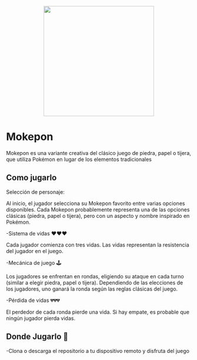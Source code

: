 <div align="center">
   <img src="https://th.bing.com/th/id/OIG1.4DXUMQRA7q0SSGtL3ro_?pid=ImgGn"   width= 300 height=300 >
</div>
 

# Mokepon
Mokepon es una variante creativa del clásico juego de piedra, papel o tijera, que utiliza Pokémon en lugar de los elementos tradicionales

## Como jugarlo

Selección de personaje:

Al inicio, el jugador selecciona su Mokepon favorito entre varias opciones disponibles.
Cada Mokepon probablemente representa una de las opciones clásicas (piedra, papel o tijera), pero con un aspecto y nombre inspirado en Pokémon.

-Sistema de vidas ❤️❤️❤️

Cada jugador comienza con tres vidas.
Las vidas representan la resistencia del jugador en el juego.

-Mecánica de juego 🕹️

Los jugadores se enfrentan en rondas, eligiendo su ataque en cada turno (similar a elegir piedra, papel o tijera).
Dependiendo de las elecciones de los jugadores, uno ganará la ronda según las reglas clásicas del juego.

-Pérdida de vidas 💔💔💔

El perdedor de cada ronda pierde una vida.
Si hay empate, es probable que ningún jugador pierda vidas.

## Donde Jugarlo 🤔

-Clona o descarga el repositorio a tu dispositivo remoto y disfruta del juego
